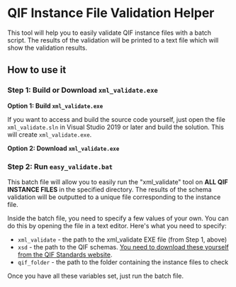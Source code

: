 # QIF Instance File Validation Helper

This tool will help you to easily validate QIF instance files with a batch script. The results of the validation will be printed to a text file which will show the validation results. 

## How to use it

### Step 1: Build or Download `xml_validate.exe`

**Option 1: Build `xml_validate.exe`**

If you want to access and build the source code yourself, just open the file `xml_validate.sln` in Visual Studio 2019 or later and build the solution. This will create `xml_validate.exe`. 

**Option 2: Download `xml_validate.exe`**

### Step 2: Run `easy_validate.bat`

This batch file will allow you to easily run the "xml_validate" tool on **ALL QIF INSTANCE FILES** in the specified directory. The results of the schema validation will be outputted to a unique file corresponding to the instance file. 

Inside the batch file, you need to specify a few values of your own. You can do this by opening the file in a text editor. Here's what you need to specify: 

* `xml_validate` - the path to the xml_validate EXE file (from Step 1, above)
* `xsd` - the path to the QIF schemas. [You need to download these yourself from the QIF Standards website](https://www.qifstandards.org/). 
* `qif_folder` - the path to the folder containing the instance files to check

Once you have all these variables set, just run the batch file.